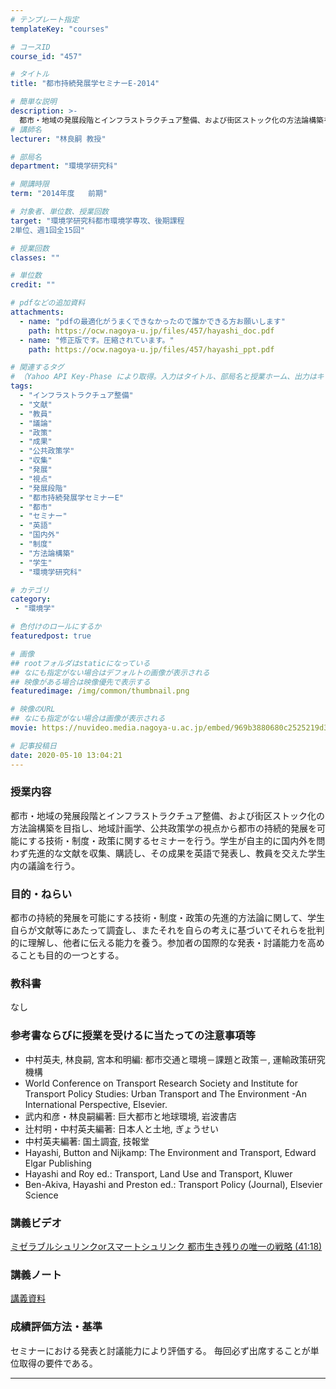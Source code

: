 ```yaml
---
# テンプレート指定
templateKey: "courses"

# コースID
course_id: "457"

# タイトル
title: "都市持続発展学セミナーE-2014"

# 簡単な説明
description: >-
  都市・地域の発展段階とインフラストラクチュア整備、および街区ストック化の方法論構築を目指し、地域計画学、公共政策学の視点から都市の持続的発展を可能にする技術・制度・政策に関するセミナーを行う。学生が自主的に国内外を問わず先進的な文献を収集、購読し、その成果を英語で発表し、教員を交えた学生内の議論を行う。 ....
# 講師名
lecturer: "林良嗣 教授"

# 部局名
department: "環境学研究科"

# 開講時限
term: "2014年度	前期"

# 対象者、単位数、授業回数
target: "環境学研究科都市環境学専攻、後期課程
2単位、週1回全15回"

# 授業回数
classes: ""

# 単位数
credit: ""

# pdfなどの追加資料
attachments:
  - name: "pdfの最適化がうまくできなかったので誰かできる方お願いします" 
    path: https://ocw.nagoya-u.jp/files/457/hayashi_doc.pdf
  - name: "修正版です。圧縮されています。" 
    path: https://ocw.nagoya-u.jp/files/457/hayashi_ppt.pdf

# 関連するタグ
# （Yahoo API Key-Phase により取得。入力はタイトル、部局名と授業ホーム、出力はキーフレーズ（tags））
tags:
  - "インフラストラクチュア整備"
  - "文献"
  - "教員"
  - "議論"
  - "政策"
  - "成果"
  - "公共政策学"
  - "収集"
  - "発展"
  - "視点"
  - "発展段階"
  - "都市持続発展学セミナーE"
  - "都市"
  - "セミナー"
  - "英語"
  - "国内外"
  - "制度"
  - "方法論構築"
  - "学生"
  - "環境学研究科"

# カテゴリ
category:
 - "環境学"

# 色付けのロールにするか
featuredpost: true

# 画像
## rootフォルダはstaticになっている
## なにも指定がない場合はデフォルトの画像が表示される
## 映像がある場合は映像優先で表示する
featuredimage: /img/common/thumbnail.png

# 映像のURL
## なにも指定がない場合は画像が表示される
movie: https://nuvideo.media.nagoya-u.ac.jp/embed/969b3880680c2525219d326b94ff0e98b86840b2

# 記事投稿日
date: 2020-05-10 13:04:21
---
```


### 授業内容

都市・地域の発展段階とインフラストラクチュア整備、および街区ストック化の方法論構築を目指し、地域計画学、公共政策学の視点から都市の持続的発展を可能にする技術・制度・政策に関するセミナーを行う。学生が自主的に国内外を問わず先進的な文献を収集、購読し、その成果を英語で発表し、教員を交えた学生内の議論を行う。








### 目的・ねらい

都市の持続的発展を可能にする技術・制度・政策の先進的方法論に関して、学生自らが文献等にあたって調査し、またそれを自らの考えに基づいてそれらを批判的に理解し、他者に伝える能力を養う。参加者の国際的な発表・討議能力を高めることも目的の一つとする。

### 教科書

なし

### 参考書ならびに授業を受けるに当たっての注意事項等

* 中村英夫, 林良嗣, 宮本和明編: 都市交通と環境－課題と政策－, 運輸政策研究機構
* World Conference on Transport Research Society and Institute for Transport Policy Studies: Urban Transport and The Environment -An International Perspective, Elsevier.
* 武内和彦・林良嗣編著: 巨大都市と地球環境, 岩波書店
* 辻村明・中村英夫編著: 日本人と土地, ぎょうせい
* 中村英夫編著: 国土調査, 技報堂
* Hayashi, Button and Nijkamp: The Environment and Transport, Edward Elgar Publishing
* Hayashi and Roy ed.: Transport, Land Use and Transport, Kluwer
* Ben-Akiva, Hayashi and Preston ed.: Transport Policy (Journal), Elsevier Science





### 講義ビデオ

<a href="https://nuvideo.media.nagoya-u.ac.jp/embed/969b3880680c2525219d326b94ff0e98b86840b2" target="blank">ミゼラブルシュリンクorスマートシュリンク 都市生き残りの唯一の戦略 (41:18)</a>


### 講義ノート

[講義資料](https://ocw.nagoya-u.jp/files/457/hayashi_ppt.pdf) 







### 成績評価方法・基準

セミナーにおける発表と討議能力により評価する。 毎回必ず出席することが単位取得の要件である。



-----